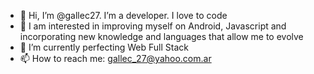 - 👋 Hi, I’m @gallec27. I’m a developer. I love to code
- 👀 I am interested in improving myself on Android, Javascript and incorporating new knowledge and languages that allow me to evolve
- 🌱 I’m currently perfecting Web Full Stack
- 📫 How to reach me: gallec_27@yahoo.com.ar 

<!---
gallec27/gallec27 is a ✨ special ✨ repository because its `README.md` (this file) appears on your GitHub profile.
You can click the Preview link to take a look at your changes.
--->
